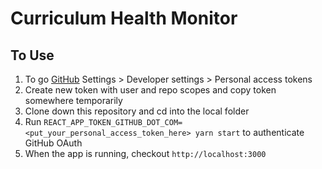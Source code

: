 # Curriculum Health Monitor

## To Use

1. To go [GitHub](https://www.github.com) Settings > Developer settings > Personal access tokens
2. Create new token with user and repo scopes and copy token somewhere temporarily
3. Clone down this repository and cd into the local folder
4. Run `REACT_APP_TOKEN_GITHUB_DOT_COM=<put_your_personal_access_token_here> yarn start` to authenticate GitHub OAuth
5. When the app is running, checkout `http://localhost:3000`
